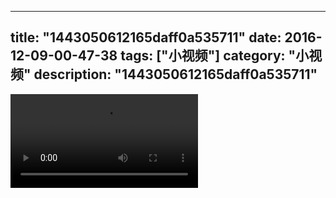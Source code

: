 
---
title: "1443050612165daff0a535711"
date: 2016-12-09-00-47-38
tags: ["小视频"]
category: "小视频"
description: "1443050612165daff0a535711"
---
<video src="http://ohtsqip0g.bkt.clouddn.com/1443050612165daff0a535711.mp4" controls="controls"></video>
